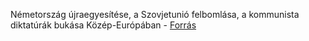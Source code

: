 Németország újraegyesítése, a Szovjetunió felbomlása, a kommunista diktatúrák bukása Közép-Európában - [Forrás](https://www.nkp.hu/tankonyv/tortenelem_12_nat2020/lecke_04_010)
